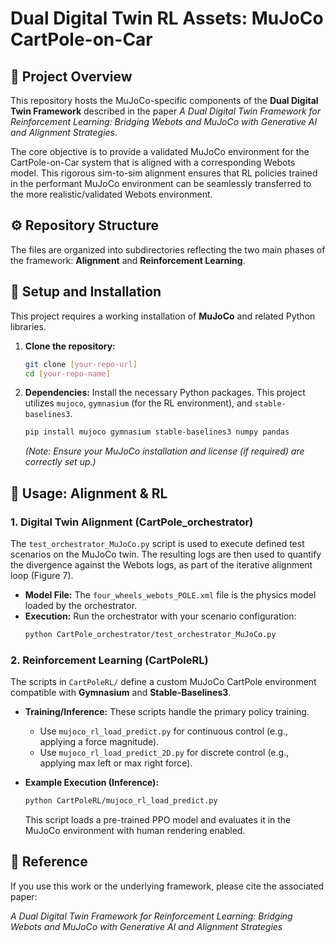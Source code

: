 # Dual Digital Twin RL Assets: MuJoCo CartPole-on-Car

## 🌟 Project Overview

This repository hosts the MuJoCo-specific components of the **Dual Digital Twin Framework** described in the paper *A Dual Digital Twin Framework for Reinforcement Learning: Bridging Webots and MuJoCo with Generative AI and Alignment Strategies*.

The core objective is to provide a validated MuJoCo environment for the CartPole-on-Car system that is aligned with a corresponding Webots model. This rigorous sim-to-sim alignment ensures that RL policies trained in the performant MuJoCo environment can be seamlessly transferred to the more realistic/validated Webots environment.

## ⚙️ Repository Structure

The files are organized into subdirectories reflecting the two main phases of the framework: **Alignment** and **Reinforcement Learning**.


## 🚀 Setup and Installation

This project requires a working installation of **MuJoCo** and related Python libraries.

1.  **Clone the repository:**
    ```bash
    git clone [your-repo-url]
    cd [your-repo-name]
    ```

2.  **Dependencies:**
    Install the necessary Python packages. This project utilizes `mujoco`, `gymnasium` (for the RL environment), and `stable-baselines3`.
    ```bash
    pip install mujoco gymnasium stable-baselines3 numpy pandas
    ```
    *(Note: Ensure your MuJoCo installation and license (if required) are correctly set up.)*

## 🔬 Usage: Alignment & RL

### 1. Digital Twin Alignment (CartPole_orchestrator)

The `test_orchestrator_MuJoCo.py` script is used to execute defined test scenarios on the MuJoCo twin. The resulting logs are then used to quantify the divergence against the Webots logs, as part of the iterative alignment loop (Figure 7).

* **Model File:** The `four_wheels_webots_POLE.xml` file is the physics model loaded by the orchestrator.
* **Execution:** Run the orchestrator with your scenario configuration:
    ```bash
    python CartPole_orchestrator/test_orchestrator_MuJoCo.py
    ```

### 2. Reinforcement Learning (CartPoleRL)

The scripts in `CartPoleRL/` define a custom MuJoCo CartPole environment compatible with **Gymnasium** and **Stable-Baselines3**.

* **Training/Inference:** These scripts handle the primary policy training.
    * Use `mujoco_rl_load_predict.py` for continuous control (e.g., applying a force magnitude).
    * Use `mujoco_rl_load_predict_2D.py` for discrete control (e.g., applying max left or max right force).

* **Example Execution (Inference):**
    ```bash
    python CartPoleRL/mujoco_rl_load_predict.py
    ```
    This script loads a pre-trained PPO model and evaluates it in the MuJoCo environment with human rendering enabled.

## 📄 Reference

If you use this work or the underlying framework, please cite the associated paper:

*A Dual Digital Twin Framework for Reinforcement Learning: Bridging Webots and MuJoCo with Generative AI and Alignment Strategies*
